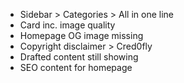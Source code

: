 - Sidebar > Categories > All in one line
- Card inc. image quality
- Homepage OG image missing
- Copyright disclaimer > Cred0fly
- Drafted content still showing
- SEO content for homepage

